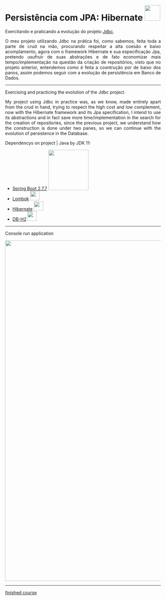 # Persistência com JPA: Hibernate <img src="https://www.alura.com.br/assets/api/cursos/persistencia-jpa-introducao-hibernate.svg" width=50/>

Exercitando e praticando a evolução do projeto <a href="https://github.com/MiguelProgrammer/jdbc">Jdbc</a>. 

<p style="text-align:justify">O meu projeto utilizando Jdbc na prática foi, como sabemos, feita toda a parte de crud na mão, procurando respeitar a alta coesão e baixo acomplamento, agora com o framework Hibernate e sua especificação Jpa, pretendo usufruir de suas abstrações e de fato economizar mais tempo/implementação na questão da criação de repositórios, visto que no projeto anterior, entendemos como é feita a cosntrução por de baixo dos panos, assim podemos seguir com a evolução de persistência em Banco de Dados.</p>
<hr>
Exercising and practicing the evolution of the Jdbc project.

<p style="text-align:justify">My project using Jdbc in practice was, as we know, made entirely apart from the crud in hand, trying to respect the high cost and low complement, now with the Hibernate framework and its Jpa specification, I intend to use its abstractions and in fact save more time/implementation in the search for the creation of repositories, since the previous project, we understand how the construction is done under two panes, so we can continue with the evolution of persistence in the Database.</p>

Dependencys on project | Java by JDK 11:

* <a href="https://spring.io/projects/spring-boot">Spring Boot 2.7.7</a> <img src="https://spring.io/images/spring-logo-2022-93b99aee11ba10c57283810ff6f7f500.svg" width=130/>
* <a href="https://projectlombok.org/setup/maven">Lombok</a> <img src="https://www.opencodez.com/wp-content/uploads/2018/08/lombok.png" width=30/>
* <a href="https://mvnrepository.com/artifact/org.hibernate/hibernate-entitymanager">Hibernate</a> <img src="https://www.alura.com.br/assets/api/cursos/persistencia-jpa-introducao-hibernate.svg" width=30/>
* <a href="https://mvnrepository.com/artifact/com.h2database/h2/2.1.214">DB-H2</a> <img src="https://www.h2database.com/html/images/h2-logo-2.png" width=30/>
<hr>
<p>Console run application</p>
<img src="https://i.imgur.com/cd4aVEw.png" width=1100/>
<hr>
<p><a href="https://cursos.alura.com.br/certificate/10179508-886a-4d8e-8547-a891cb45526b" target="_blank">finished course</a></p>

